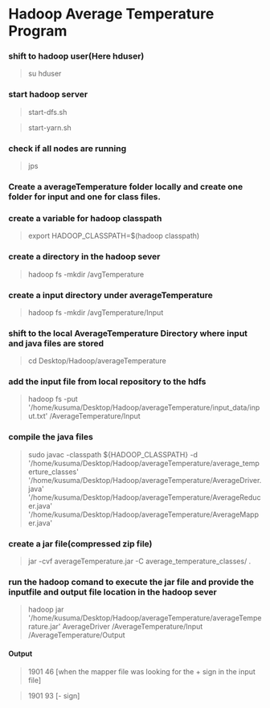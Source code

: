 # Hadoop Average Temperature Program

### shift to hadoop user(Here hduser)
>su hduser


### start hadoop server
>start-dfs.sh

>start-yarn.sh


### check if all nodes are running
>jps


### Create a averageTemperature folder locally and create one folder for input and one for class files.


### create a variable for hadoop classpath
>export HADOOP_CLASSPATH=$(hadoop classpath)


### create a directory in the hadoop sever
>hadoop fs -mkdir /avgTemperature


### create a input directory under averageTemperature
>hadoop fs -mkdir /avgTemperature/Input


### shift to the local AverageTemperature Directory where input and java files are stored
>cd Desktop/Hadoop/averageTemperature

### add the input file from local repository to the hdfs 
>hadoop fs -put '/home/kusuma/Desktop/Hadoop/averageTemperature/input_data/input.txt' /AverageTemperature/Input

### compile the java files
>sudo javac -classpath ${HADOOP_CLASSPATH} -d '/home/kusuma/Desktop/Hadoop/averageTemperature/average_temperture_classes' '/home/kusuma/Desktop/Hadoop/averageTemperature/AverageDriver.java' '/home/kusuma/Desktop/Hadoop/averageTemperature/AverageReducer.java' '/home/kusuma/Desktop/Hadoop/averageTemperature/AverageMapper.java'


### create a jar file(compressed zip file)
>jar -cvf averageTemperature.jar -C average_temperature_classes/ .


### run the hadoop comand to execute the jar file and provide the inputfile and output file location in the hadoop sever
> hadoop jar '/home/kusuma/Desktop/Hadoop/averageTemperature/averageTemperature.jar' AverageDriver /AverageTemperature/Input /AverageTemperature/Output


#### Output
>1901 46 [when the mapper file was looking for the + sign in the input file]

>1901 93 [- sign]
